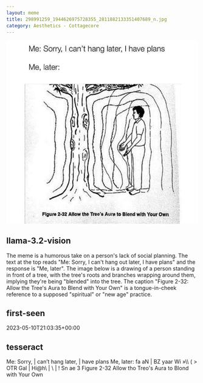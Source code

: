 ```yaml
---
layout: meme
title: 298991259_1944626975728355_2811882133351407689_n.jpg
category: Aesthetics - Cottagecore
---
```


<div markdown="0"><a href="298991259_1944626975728355_2811882133351407689_n.jpg"><img class="photo" src="298991259_1944626975728355_2811882133351407689_n.jpg" /></a>

<h2>llama-3.2-vision</h2>
<p title="Llama-3.2-11B is a really good model that probably gets the visual details right but doesn't understand literary or media references, and often fails to accurately represent the physical arrangement of objects and the implied relationships between the objects.">The meme is a humorous take on a person&#x27;s lack of social planning. The text at the top reads &quot;Me: Sorry, I can&#x27;t hang out later, I have plans&quot; and the response is &quot;Me, later&quot;. The image below is a drawing of a person standing in front of a tree, with the tree&#x27;s roots and branches wrapping around them, implying they&#x27;re being &quot;blended&quot; into the tree. The caption &quot;Figure 2-32: Allow the Tree&#x27;s Aura to Blend with Your Own&quot; is a tongue-in-cheek reference to a supposed &quot;spiritual&quot; or &quot;new age&quot; practice.</p>

<h2>first-seen</h2>
<p title="Because Git doesn't preserve file modification times, this metadata file contains the file's modification time when it was added to the library.">2023-05-10T21:03:35+00:00</p>

<h2>tesseract</h2>
<p title="Tesseract is often terrible and just gives a lot of nonsense characters, but it used to be the state of the art, and usually it is better at correctly representing text than llama-3.2-vision-11b.">Me: Sorry, | can’t hang later, | have plans Me, later: fa aN | BZ yaar Wi »\\ ( &gt; OTR Gal | Hi@h\ | \ | ! Sn ae 3 Figure 2-32 Allow tho Treo&#x27;s Aura to Blond with Your Own</p>

</div>

